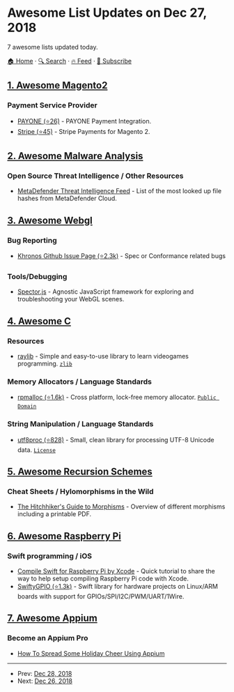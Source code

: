 # Awesome List Updates on Dec 27, 2018

7 awesome lists updated today.

[🏠 Home](/README.md) · [🔍 Search](https://test.trackawesomelist.com/search/) · [🔥 Feed](https://test.trackawesomelist.com/feed.xml) · [📮 Subscribe](https://trackawesomelist.us17.list-manage.com/subscribe?u=d2f0117aa829c83a63ec63c2f&id=36a103854c)



## [1. Awesome Magento2](/content/run-as-root/awesome-magento2/README.md)

### Payment Service Provider

*   [PAYONE (⭐26)](https://github.com/PAYONE-GmbH/magento-2) - PAYONE Payment Integration.
*   [Stripe (⭐45)](https://github.com/pmclain/module-stripe) - Stripe Payments for Magento 2.

## [2. Awesome Malware Analysis](/content/rshipp/awesome-malware-analysis/README.md)

### Open Source Threat Intelligence / Other Resources

*   [MetaDefender Threat Intelligence Feed](https://www.opswat.com/developers/threat-intelligence-feed) -
    List of the most looked up file hashes from MetaDefender Cloud.

## [3. Awesome Webgl](/content/sjfricke/awesome-webgl/README.md)

### Bug Reporting

*   [Khronos Github Issue Page (⭐2.3k)](https://github.com/KhronosGroup/WebGL/issues) - Spec or Conformance related bugs

### Tools/Debugging

*   [Spector.js](https://spector.babylonjs.com/) - Agnostic JavaScript framework for exploring and troubleshooting your WebGL scenes.

## [4. Awesome C](/content/inputsh/awesome-c/README.md)

### Resources

*   [raylib](https://www.raylib.com/) - Simple and easy-to-use library to learn videogames programming. [`zlib`](https://directory.fsf.org/wiki/License:Zlib)

### Memory Allocators / Language Standards

*   [rpmalloc (⭐1.6k)](https://github.com/rampantpixels/rpmalloc) - Cross platform, lock-free memory allocator. [`Public Domain`](https://creativecommons.org/share-your-work/public-domain/)

### String Manipulation / Language Standards

*   [utf8proc (⭐828)](https://github.com/JuliaStrings/utf8proc) - Small, clean library for processing UTF-8 Unicode data. [`License`](https://github.com/JuliaStrings/utf8proc/blob/master/LICENSE.md)

## [5. Awesome Recursion Schemes](/content/passy/awesome-recursion-schemes/README.md)

### Cheat Sheets / Hylomorphisms in the Wild

*   [The Hitchhiker's Guide to Morphisms](https://ipfs.io/ipfs/QmTppu1VDAQWsdiyVSZX6qb8PErdpwzNP2oKfEhcgaBvWR/guide-to-morphisms.pdf) - Overview of different morphisms including a printable PDF.

## [6. Awesome Raspberry Pi](/content/thibmaek/awesome-raspberry-pi/README.md)

### Swift programming / iOS

*   [Compile Swift for Raspberry Pi by Xcode](https://swiftreviewer.com/2018/12/25/compile-swift-for-raspberry-pi-by-xcode/) - Quick tutorial to share the way to help setup compiling Raspberry Pi code with Xcode.
*   [SwiftyGPIO (⭐1.3k)](https://github.com/uraimo/SwiftyGPIO) - Swift library for hardware projects on Linux/ARM boards with support for GPIOs/SPI/I2C/PWM/UART/1Wire.

## [7. Awesome Appium](/content/SrinivasanTarget/awesome-appium/README.md)

### Become an Appium Pro

*   [How To Spread Some Holiday Cheer Using Appium](https://appiumpro.com/editions/49)

---

- Prev: [Dec 28, 2018](/content/2018/12/28/README.md)
- Next: [Dec 26, 2018](/content/2018/12/26/README.md)